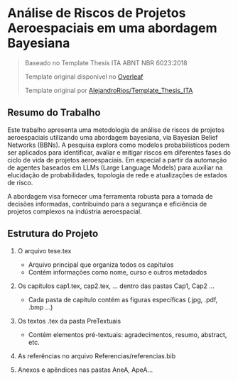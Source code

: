 # Análise de Riscos de Projetos Aeroespaciais em uma abordagem Bayesiana

> Baseado no Template Thesis ITA ABNT NBR 6023:2018
> 
> Template original disponível no [Overleaf](https://pt.overleaf.com/latex/templates/thesis-template-aeronautics-institute-of-technology-ita/yhfrqqydpygk)
> 
> Template original por [AlejandroRios/Template_Thesis_ITA](https://github.com/AlejandroRios/Template_Thesis_ITA)

## Resumo do Trabalho

Este trabalho apresenta uma metodologia de análise de riscos de projetos aeroespaciais utilizando uma abordagem bayesiana, via Bayesian Belief Networks (BBNs). A pesquisa explora como modelos probabilísticos podem ser aplicados para identificar, avaliar e mitigar riscos em diferentes fases do ciclo de vida de projetos aeroespaciais. Em especial a partir da automação de agentes baseados em LLMs (Large Language Models) para auxiliar na elucidação de probabilidades, topologia de rede e atualizações de estados de risco.

A abordagem visa fornecer uma ferramenta robusta para a tomada de decisões informadas, contribuindo para a segurança e eficiência de projetos complexos na indústria aeroespacial.

## Estrutura do Projeto

1. O arquivo tese.tex
   - Arquivo principal que organiza todos os capítulos
   - Contém informações como nome, curso e outros metadados

2. Os capítulos cap1.tex, cap2.tex, ... dentro das pastas Cap1, Cap2 ...
   - Cada pasta de capítulo contém as figuras específicas (.jpg, .pdf, .bmp ...)

3. Os textos .tex da pasta PreTextuais
   - Contém elementos pré-textuais: agradecimentos, resumo, abstract, etc.

4. As referências no arquivo Referencias/referencias.bib

5. Anexos e apêndices nas pastas AneA, ApeA...

